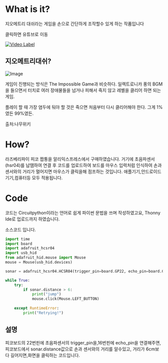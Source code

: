# What is it?
지오메트리 대쉬라는 게임을 손으로 간단하게 조작할수 있게 하는 작품입니다


클릭하면 유튜브로 이동


[![Video Label](http://img.youtube.com/vi/FLHfpF7-nw4/0.jpg)](https://youtube.com/shorts/FLHfpF7-nw4?feature=share)
## 지오메트리대쉬?
![Image](http://img.youtube.com/vi/727pUHwWSVg/0.jpg)


게임이 진행되는 방식은 The Impossible Game과 비슷하다. 일렉트로니카 풍의 BGM을 들으면서 터치로 여러 장애물들을 넘거나 피해서 죽지 않고 레벨을 클리어 하면 되는 게임.

플레이 할 때 가장 염두에 둬야 할 것은 죽으면 처음부터 다시 클리어해야 한다. 그게 1%였든 99%였든.


출처:나무위키


# How?
라즈베리파이 피코 짭퉁을 알리익스프레스에서 구매하였습니다.
거기에 초음파센서(hsr04)를 납땜하여 연결 후 코드를 업로드하여 보드를 마우스 입력처럼 인식하여 손과 센서와의 거리가 멀어지면 마우스가 클릭을해 점프하는 것입니다. 애플기기,안드로이드기기,컴퓨터등 모두 적용됩니다.
# Code
코드는 Circuitpython이라는 언어로 쉽게 파이썬 문법을 쓰며 작성하였고요, Thonny Ide로 업로드까지 하였습니다.


소스코드 입니다.


```python
import time
import board
import adafruit_hcsr04
import usb_hid
from adafruit_hid.mouse import Mouse
mouse = Mouse(usb_hid.devices)

sonar = adafruit_hcsr04.HCSR04(trigger_pin=board.GP22, echo_pin=board.GP16)

while True:
    try:
        if sonar.distance > 6:
            print("jump")
            mouse.click(Mouse.LEFT_BUTTON)
            
    except RuntimeError:
        print("Retrying!")
```  

## 설명

피코보드의 22번핀에 초음파센서의 trigger_pin을,16번핀에 echo_pin을 연결해주면, 피코보드에서 sonar.distance값으로 손과 센서와의 거리를 알수있고, 거리가 6cm보다 길어지면,화면을 클릭하는 코드입니다.
